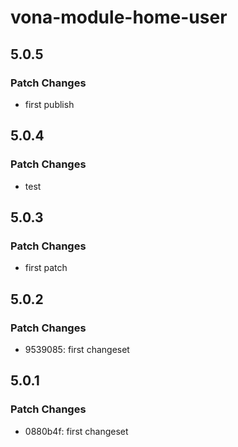 # vona-module-home-user

## 5.0.5

### Patch Changes

- first publish

## 5.0.4

### Patch Changes

- test

## 5.0.3

### Patch Changes

- first patch

## 5.0.2

### Patch Changes

- 9539085: first changeset

## 5.0.1

### Patch Changes

- 0880b4f: first changeset
